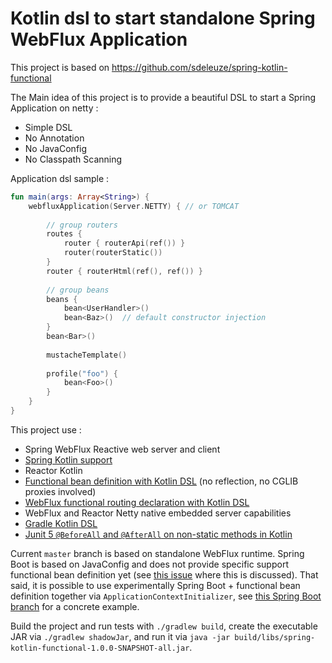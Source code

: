 
# Kotlin dsl to start standalone Spring WebFlux Application

This project is based on https://github.com/sdeleuze/spring-kotlin-functional

The Main idea of this project is to provide a beautiful DSL to start a Spring Application on netty :
 - Simple DSL
 - No Annotation
 - No JavaConfig
 - No Classpath Scanning
 
Application dsl sample : 

```kotlin
fun main(args: Array<String>) {
    webfluxApplication(Server.NETTY) { // or TOMCAT
    
        // group routers
        routes {
            router { routerApi(ref()) }
            router(routerStatic())
        }
        router { routerHtml(ref(), ref()) }
    
        // group beans
        beans {
            bean<UserHandler>()
            bean<Baz>()  // default constructor injection
        }
        bean<Bar>()
    
        mustacheTemplate()
    
        profile("foo") {
            bean<Foo>()
        }
    }
}
```
 
This project use : 
 - Spring WebFlux Reactive web server and client
 - [Spring Kotlin support](https://spring.io/blog/2017/01/04/introducing-kotlin-support-in-spring-framework-5-0)
 - Reactor Kotlin
 - [Functional bean definition with Kotlin DSL](https://github.com/sdeleuze/spring-kotlin-functional/blob/master/src/main/kotlin/functional/Beans.kt) (no reflection, no CGLIB proxies involved)
 - [WebFlux functional routing declaration with Kotlin DSL](https://github.com/sdeleuze/spring-kotlin-functional/blob/master/src/main/kotlin/functional/web/Routes.kt)
 - WebFlux and Reactor Netty native embedded server capabilities
 - [Gradle Kotlin DSL](https://github.com/gradle/kotlin-dsl)
 - [Junit 5 `@BeforeAll` and `@AfterAll` on non-static methods in Kotlin](https://github.com/sdeleuze/spring-kotlin-functional/blob/master/src/test/kotlin/functional/IntegrationTests.kt)
 
 
Current `master` branch is based on standalone WebFlux runtime. Spring Boot is based
on JavaConfig and does not provide specific support functional bean definition yet (see
[this issue](https://github.com/spring-projects/spring-boot/issues/8115) where this is discussed).
That said, it is possible to use experimentally Spring Boot + functional bean definition together
via `ApplicationContextInitializer`, see
[this Spring Boot branch](https://github.com/sdeleuze/spring-kotlin-functional/tree/boot)
for a concrete example.
 
Build the project and run tests with `./gradlew build`, create the executable JAR via `./gradlew shadowJar`, and run it via `java -jar build/libs/spring-kotlin-functional-1.0.0-SNAPSHOT-all.jar`.
